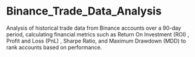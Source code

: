 # Binance_Trade_Data_Analysis
Analysis of historical trade data from Binance accounts over a 90-day period, calculating financial metrics such as Return On Investment (ROI) , Profit and Loss (PnL) , Sharpe Ratio, and Maximum Drawdown (MDD) to rank accounts based on performance.
